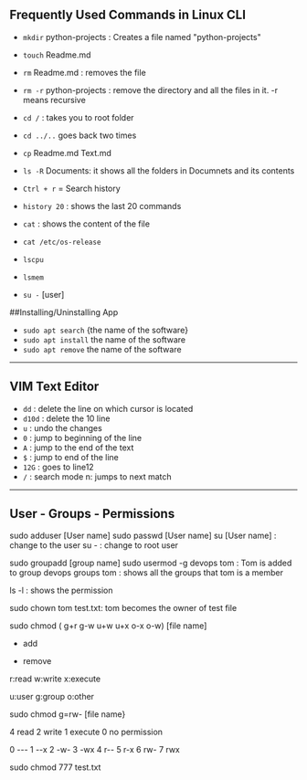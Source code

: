## Frequently Used Commands in Linux CLI


- `mkdir` python-projects : Creates a file named "python-projects"
- `touch` Readme.md
- `rm` Readme.md : removes the file
- `rm -r` python-projects : remove the directory and all the files in it. -r means recursive
- `cd /` : takes you to root folder
- `cd ../..` goes back two times
- `cp` Readme.md Text.md
- `ls -R` Documents: it shows all the folders in Documnets and its contents
- `Ctrl + r` = Search history
- `history 20` : shows the last 20 commands
- `cat` : shows the content of the file
- `cat /etc/os-release`
- `lscpu`
- `lsmem`

- `su -` [user]


##Installing/Uninstalling App

- `sudo apt search` {the name of the software}
- `sudo apt install` the name of the software
- `sudo apt remove` the name of the software

----------------
VIM Text Editor
----------------
- `dd` : delete the line on which cursor is located
- `d10d` : delete the 10 line
- `u` : undo the changes
- `0` : jump to beginning of the line
- `A` : jump to the end of the text
- `$` : jump to end of the line
- `12G` : goes to line12
- `/` : search mode n: jumps to next match

----------------------------
User - Groups - Permissions
----------------------------
sudo adduser [User name]
sudo passwd [User name]
su [User name] : change to the user
su - : change to root user

sudo groupadd [group name]
sudo usermod -g devops tom : Tom is added to group devops
groups tom : shows all the groups that tom is a member

ls -l : shows the permission

sudo chown tom test.txt: tom becomes the owner of test file 

sudo chmod ( g+r g-w u+w u+x o-x o-w) [file name]

+ add
- remove

r:read
w:write
x:execute

u:user
g:group
o:other

sudo chmod g=rw- [file name}

4 read
2 write
1 execute
0 no permission

0 ---
1 --x
2 -w-
3 -wx
4 r--
5 r-x
6 rw-
7 rwx

sudo chmod 777 test.txt

